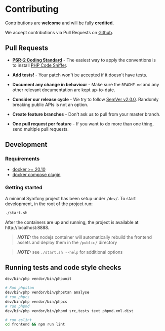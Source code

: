 # Contributing

Contributions are **welcome** and will be fully **credited**.

We accept contributions via Pull Requests on [Github](https://github.com/).


## Pull Requests

- **[PSR-2 Coding Standard](https://github.com/php-fig/fig-standards/blob/master/accepted/PSR-2-coding-style-guide.md)** - The easiest way to apply the conventions is to install [PHP Code Sniffer](http://pear.php.net/package/PHP_CodeSniffer).

- **Add tests!** - Your patch won't be accepted if it doesn't have tests.

- **Document any change in behaviour** - Make sure the `README.md` and any other relevant documentation are kept up-to-date.

- **Consider our release cycle** - We try to follow [SemVer v2.0.0](http://semver.org/). Randomly breaking public APIs is not an option.

- **Create feature branches** - Don't ask us to pull from your master branch.

- **One pull request per feature** - If you want to do more than one thing, send multiple pull requests.

## Development

### Requirements
- [docker >= 20.10](https://docs.docker.com/engine/install/)
- [docker compose plugin](https://docs.docker.com/compose/install/linux/)

### Getting started
A minimal Symfony project has been setup under `/dev/`. To start development, in the root of the project run:

```bash
./start.sh
```

After the containers are up and running, the project is available at http://localhost:8888.

> **_NOTE:_**  the nodejs container will automatically rebuild the frontend assets and deploy them in the `/public/` directory

> **_NOTE:_**  see `./start.sh --help` for additional options

## Running tests and code style checks

``` bash
dev/bin/php vendor/bin/phpunit
```

```bash
# Run phpstan
dev/bin/php vendor/bin/phpstan analyse
# run phpcs
dev/bin/php vendor/bin/phpcs
# run phpmd
dev/bin/php vendor/bin/phpmd src,tests text phpmd.xml.dist
```
```bash
# run eslint
cd frontend && npm run lint
```
